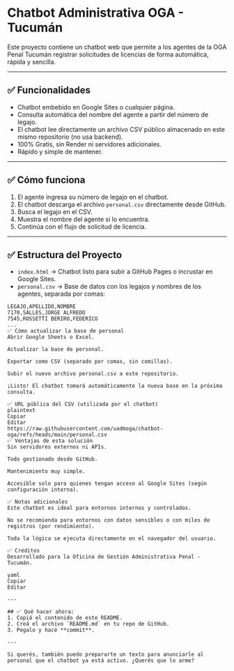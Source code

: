 # Chatbot Administrativa OGA - Tucumán

Este proyecto contiene un chatbot web que permite a los agentes de la OGA Penal Tucumán registrar solicitudes de licencias de forma automática, rápida y sencilla.

---

## ✅ Funcionalidades
- Chatbot embebido en Google Sites o cualquier página.
- Consulta automática del nombre del agente a partir del número de legajo.
- El chatbot lee directamente un archivo CSV público almacenado en este mismo repositorio (no usa backend).
- 100% Gratis, sin Render ni servidores adicionales.
- Rápido y simple de mantener.

---

## ✅ Cómo funciona
1. El agente ingresa su número de legajo en el chatbot.
2. El chatbot descarga el archivo `personal.csv` directamente desde GitHub.
3. Busca el legajo en el CSV.
4. Muestra el nombre del agente si lo encuentra.
5. Continúa con el flujo de solicitud de licencia.

---

## ✅ Estructura del Proyecto
- `index.html` → Chatbot listo para subir a GitHub Pages o incrustar en Google Sites.
- `personal.csv` → Base de datos con los legajos y nombres de los agentes, separada por comas:
```csv
LEGAJO,APELLIDO,NOMBRE
7170,SALLES,JORGE ALFREDO
7545,ROSSETTI BERIRO,FEDERICO
...
✅ Cómo actualizar la base de personal
Abrir Google Sheets o Excel.

Actualizar la base de personal.

Exportar como CSV (separado por comas, sin comillas).

Subir el nuevo archivo personal.csv a este repositorio.

¡Listo! El chatbot tomará automáticamente la nueva base en la próxima consulta.

✅ URL pública del CSV (utilizada por el chatbot)
plaintext
Copiar
Editar
https://raw.githubusercontent.com/uadmoga/chatbot-oga/refs/heads/main/personal.csv
✅ Ventajas de esta solución
Sin servidores externos ni APIs.

Todo gestionado desde GitHub.

Mantenimiento muy simple.

Accesible solo para quienes tengan acceso al Google Sites (según configuración interna).

✅ Notas adicionales
Este chatbot es ideal para entornos internos y controlados.

No se recomienda para entornos con datos sensibles o con miles de registros (por rendimiento).

Toda la lógica se ejecuta directamente en el navegador del usuario.

✅ Créditos
Desarrollado para la Oficina de Gestión Administrativa Penal - Tucumán.

yaml
Copiar
Editar

---

## ✅ Qué hacer ahora:
1. Copiá el contenido de este README.
2. Creá el archivo `README.md` en tu repo de GitHub.
3. Pegalo y hacé **commit**.

---

Si querés, también puedo prepararte un texto para anunciarle al personal que el chatbot ya está activo. ¿Querés que lo arme?
